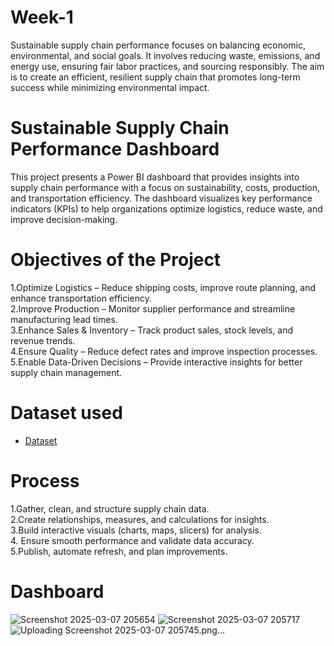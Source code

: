 # Week-1
Sustainable supply chain performance focuses on balancing economic, environmental, and social goals. It involves reducing waste, emissions, and energy use, ensuring fair labor practices, and sourcing responsibly. The aim is to create an efficient, resilient supply chain that promotes long-term success while minimizing environmental impact.
# Sustainable Supply Chain Performance Dashboard
This project presents a Power BI dashboard that provides insights into supply chain performance with a focus on sustainability, costs, production, and transportation efficiency. The dashboard visualizes key performance indicators (KPIs) to help organizations optimize logistics, reduce waste, and improve decision-making.
# Objectives of the Project
1.Optimize Logistics – Reduce shipping costs, improve route planning, and enhance transportation efficiency.                  
2.Improve Production – Monitor supplier performance and streamline manufacturing lead times.                                    
3.Enhance Sales & Inventory – Track product sales, stock levels, and revenue trends.                                         
4.Ensure Quality – Reduce defect rates and improve inspection processes.                                            
5.Enable Data-Driven Decisions – Provide interactive insights for better supply chain management.

# Dataset used
- <a href="https://github.com/Spandana-G/Week-1/blob/main/Sustainable%20Supply%20Chain%20Performance.csv">Dataset</a>
# Process  
1️.Gather, clean, and structure supply chain data.                                                           
2.Create relationships, measures, and calculations for insights.                                            
3.Build interactive visuals (charts, maps, slicers) for analysis.                                                       
4. Ensure smooth performance and validate data accuracy.                                                  
5.Publish, automate refresh, and plan improvements.                                                        
# Dashboard 
![Screenshot 2025-03-07 205654](https://github.com/user-attachments/assets/1c9cf4de-9af9-41f4-8ec6-6f3b990c6bf4)
![Screenshot 2025-03-07 205717](https://github.com/user-attachments/assets/30dcadd9-f149-4d35-80b5-2b19c99713f9)
![Uploading Screenshot 2025-03-07 205745.png…]()





